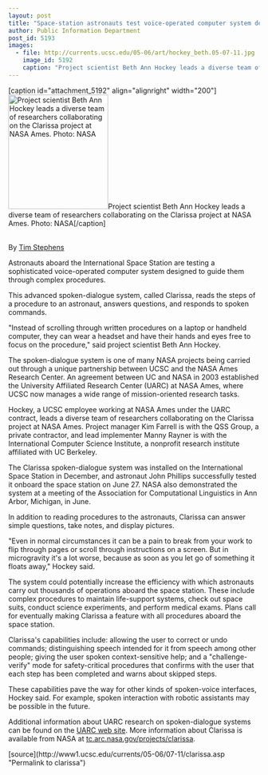```yaml
---
layout: post
title: "Space-station astronauts test voice-operated computer system developed under UC contract with NASA"
author: Public Information Department
post_id: 5193
images:
  - file: http://currents.ucsc.edu/05-06/art/hockey_beth.05-07-11.jpg
    image_id: 5192
    caption: "Project scientist Beth Ann Hockey leads a diverse team of researchers collaborating on the Clarissa project at NASA Ames. Photo: NASA"
---
```


[caption id="attachment_5192" align="alignright" width="200"]<a href="http://localhost/mysite/wp-content/uploads/2005/07/hockey_beth.05-07-11.jpg"><img class="size-full wp-image-5192" src="http://localhost/mysite/wp-content/uploads/2005/07/hockey_beth.05-07-11.jpg" alt="Project scientist Beth Ann Hockey leads a diverse team of researchers collaborating on the Clarissa project at NASA Ames. Photo: NASA" width="200" height="229" /></a>Project scientist Beth Ann Hockey leads a diverse team of researchers collaborating on the Clarissa project at NASA Ames. Photo: NASA[/caption]
<a name="content" id="content"></a>
<p>
  <br>
  By <a href="mailto:stephens@ucsc.edu">Tim Stephens</a><br>
</p>
<p>
  Astronauts aboard the International Space Station are testing a sophisticated voice-operated computer system designed to guide them through complex procedures.
</p>
<p>
  <a name="OLE_LINK13" id="OLE_LINK13"></a>This advanced spoken-dialogue system, called Clarissa, reads the steps of a procedure to an astronaut, answers questions, and responds to spoken commands.
</p>
<p>
  "Instead of scrolling through written procedures on a laptop or handheld computer, they can wear a headset and have their hands and eyes free to focus on the procedure," said project scientist Beth Ann Hockey.
</p>
<p>
  The spoken-dialogue system is one of many NASA projects being carried out through a unique partnership between UCSC and the NASA Ames Research Center. An agreement between UC and NASA in 2003 established the University Affiliated Research Center (UARC) at NASA Ames, where UCSC now manages a wide range of mission-oriented research tasks.
</p>
<p>
  Hockey, a UCSC employee working at NASA Ames under the UARC contract, leads a diverse team of researchers collaborating on the Clarissa project at NASA Ames. Project manager Kim Farrell is with the QSS Group, a private contractor, and lead implementer Manny Rayner is with the International Computer Science Institute, a nonprofit research institute affiliated with UC Berkeley.
</p>
<p>
  The Clarissa spoken-dialogue system was installed on the International Space Station in December, and astronaut John Phillips successfully tested it onboard the space station on June 27. NASA also demonstrated the system at a meeting of the Association for Computational Linguistics in Ann Arbor, Michigan, in June.
</p>
<p>
  In addition to reading procedures to the astronauts, Clarissa can answer simple questions, take notes, and display pictures.
</p>
<p>
  "Even in normal circumstances it can be a pain to break from your work to flip through pages or scroll through instructions on a screen. But in microgravity it's a lot worse, because as soon as you let go of something it floats away," Hockey said.
</p>
<p>
  The system could potentially increase the efficiency with which astronauts carry out thousands of operations aboard the space station. These include complex procedures to maintain life-support systems, check out space suits, conduct science experiments, and perform medical exams. Plans call for eventually making Clarissa a feature with all procedures aboard the space station.
</p>
<p>
  Clarissa's capabilities include: allowing the user to correct or undo commands; distinguishing speech intended for it from speech among other people; giving the user spoken context-sensitive help; and a "challenge-verify" mode for safety-critical procedures that confirms with the user that each step has been completed and warns about skipped steps.
</p>
<p>
  These capabilities pave the way for other kinds of spoken-voice interfaces, Hockey said. For example, spoken interaction with robotic assistants may be possible in the future.
</p>
<p>
  Additional information about UARC research on spoken-dialogue systems can be found on the <a href="http://uarc.ucsc.edu/research/info-tech-computer.html">UARC web site</a>. More information about Clarissa is available from NASA at <a href="http://tc.arc.nasa.gov/projects/clarissa">tc.arc.nasa.gov/projects/clarissa</a>.
</p>
[source](http://www1.ucsc.edu/currents/05-06/07-11/clarissa.asp "Permalink to clarissa")
